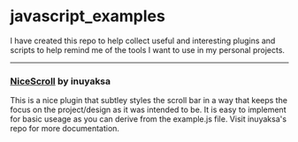 # javascript_examples

I have created this repo to help collect useful and interesting plugins and scripts to help remind me of the tools I want to use in my personal projects.

- - - 

### [NiceScroll](http://github.com/inuyaksa/jquey.nicescroll) by inuyaksa

This is a nice plugin that subtley styles the scroll bar in a way that keeps the focus on the project/design as it was intended to be.  It is easy to implement for basic useage as you can derive from the example.js file.  Visit inuyaksa's repo for more documentation.


